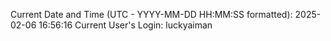 Current Date and Time (UTC - YYYY-MM-DD HH:MM:SS formatted): 2025-02-06 16:56:16
Current User's Login: luckyaiman
